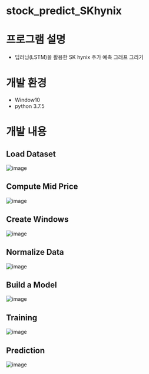 # stock_predict_SKhynix

# 프로그램 설명
* 딥러닝(LSTM)을 활용한 SK hynix 주가 예측 그래프 그리기
# 개발 환경
* Window10
* python 3.7.5

# 개발 내용

## Load Dataset
![image](https://user-images.githubusercontent.com/55618626/71556235-14682380-2a79-11ea-8a87-b6a3c1dda0be.png)
## Compute Mid Price
![image](https://user-images.githubusercontent.com/55618626/71556230-09ad8e80-2a79-11ea-82f8-c6f4b8c1b2e5.png)
## Create Windows
![image](https://user-images.githubusercontent.com/55618626/71556228-03b7ad80-2a79-11ea-9369-a355bea1ab88.png)
## Normalize Data
![image](https://user-images.githubusercontent.com/55618626/71556218-e387ee80-2a78-11ea-8dcc-d46db1774119.png)
## Build a Model
![image](https://user-images.githubusercontent.com/55618626/71556217-d9fe8680-2a78-11ea-8170-434ed66c5afa.png)
## Training
![image](https://user-images.githubusercontent.com/55618626/71556214-d0751e80-2a78-11ea-9462-7aab2b59a292.png)
## Prediction
![image](https://user-images.githubusercontent.com/55618626/71556208-be937b80-2a78-11ea-97f5-439fa5343f5d.png)
